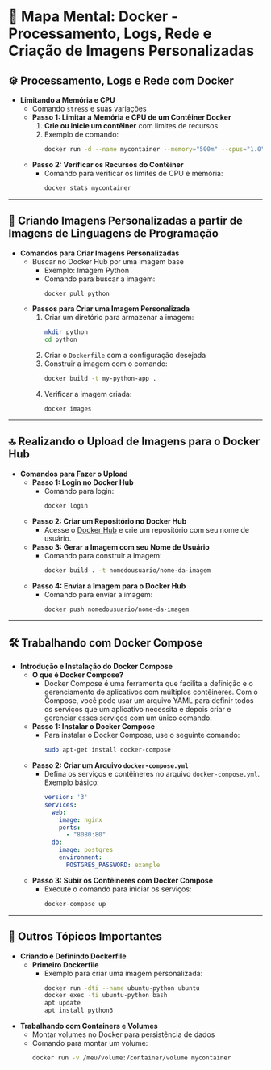 # 🐳 Mapa Mental: **Docker - Processamento, Logs, Rede e Criação de Imagens Personalizadas**

## ⚙️ **Processamento, Logs e Rede com Docker**
- **Limitando a Memória e CPU**
    - Comando `stress` e suas variações
    - **Passo 1: Limitar a Memória e CPU de um Contêiner Docker**
        1. **Crie ou inicie um contêiner** com limites de recursos
        2. Exemplo de comando:
            ```bash
            docker run -d --name mycontainer --memory="500m" --cpus="1.0" ubuntu
            ```
    - **Passo 2: Verificar os Recursos do Contêiner**
        - Comando para verificar os limites de CPU e memória:
            ```bash
            docker stats mycontainer
            ```

---

## 🐍 **Criando Imagens Personalizadas a partir de Imagens de Linguagens de Programação**
- **Comandos para Criar Imagens Personalizadas**
    - Buscar no Docker Hub por uma imagem base
        - Exemplo: Imagem Python
        - Comando para buscar a imagem:
            ```bash
            docker pull python
            ```
    - **Passos para Criar uma Imagem Personalizada**
        1. Criar um diretório para armazenar a imagem:
            ```bash
            mkdir python
            cd python
            ```
        2. Criar o `Dockerfile` com a configuração desejada
        3. Construir a imagem com o comando:
            ```bash
            docker build -t my-python-app .
            ```
        4. Verificar a imagem criada:
            ```bash
            docker images
            ```

---

## 🔝 **Realizando o Upload de Imagens para o Docker Hub**
- **Comandos para Fazer o Upload**
    - **Passo 1: Login no Docker Hub**
        - Comando para login:
            ```bash
            docker login
            ```
    - **Passo 2: Criar um Repositório no Docker Hub**
        - Acesse o [Docker Hub](https://hub.docker.com) e crie um repositório com seu nome de usuário.
    - **Passo 3: Gerar a Imagem com seu Nome de Usuário**
        - Comando para construir a imagem:
            ```bash
            docker build . -t nomedousuario/nome-da-imagem
            ```
    - **Passo 4: Enviar a Imagem para o Docker Hub**
        - Comando para enviar a imagem:
            ```bash
            docker push nomedousuario/nome-da-imagem
            ```

---

## 🛠️ **Trabalhando com Docker Compose**
- **Introdução e Instalação do Docker Compose**
    - **O que é Docker Compose?**
        - Docker Compose é uma ferramenta que facilita a definição e o gerenciamento de aplicativos com múltiplos contêineres. Com o Compose, você pode usar um arquivo YAML para definir todos os serviços que um aplicativo necessita e depois criar e gerenciar esses serviços com um único comando.
    - **Passo 1: Instalar o Docker Compose**
        - Para instalar o Docker Compose, use o seguinte comando:
            ```bash
            sudo apt-get install docker-compose
            ```
    - **Passo 2: Criar um Arquivo `docker-compose.yml`**
        - Defina os serviços e contêineres no arquivo `docker-compose.yml`. Exemplo básico:
            ```yaml
            version: '3'
            services:
              web:
                image: nginx
                ports:
                  - "8080:80"
              db:
                image: postgres
                environment:
                  POSTGRES_PASSWORD: example
            ```
    - **Passo 3: Subir os Contêineres com Docker Compose**
        - Execute o comando para iniciar os serviços:
            ```bash
            docker-compose up
            ```

---

## 🐳 **Outros Tópicos Importantes**
- **Criando e Definindo Dockerfile**
    - **Primeiro Dockerfile**
        - Exemplo para criar uma imagem personalizada:
            ```bash
            docker run -dti --name ubuntu-python ubuntu
            docker exec -ti ubuntu-python bash
            apt update
            apt install python3
            ```
- **Trabalhando com Containers e Volumes**
    - Montar volumes no Docker para persistência de dados
    - Comando para montar um volume:
        ```bash
        docker run -v /meu/volume:/container/volume mycontainer
        ```
